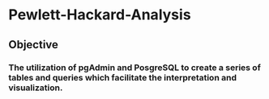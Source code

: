 # Pewlett-Hackard-Analysis
## Objective
### The utilization of pgAdmin and PosgreSQL to create a series of tables and queries which facilitate the interpretation and visualization. 

